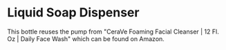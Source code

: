 Liquid Soap Dispenser
=====================

This bottle reuses the pump from "CeraVe Foaming Facial Cleanser | 12 Fl. Oz | Daily Face Wash" 
which can be found on Amazon.

